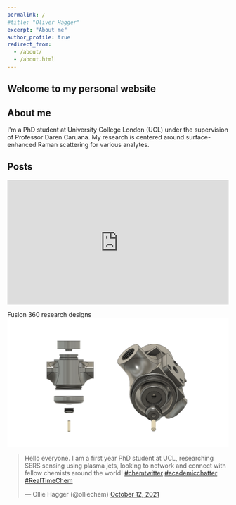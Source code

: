 ```yaml
---
permalink: /
#title: "Oliver Hagger"
excerpt: "About me"
author_profile: true
redirect_from: 
  - /about/
  - /about.html
---
```


<!-- Google tag (gtag.js) -->
<script async src="https://www.googletagmanager.com/gtag/js?id=G-WR1GZF8FM6"></script>
<script>
  window.dataLayer = window.dataLayer || [];
  function gtag(){dataLayer.push(arguments);}
  gtag('js', new Date());

  gtag('config', 'G-WR1GZF8FM6');
</script>

Welcome to my personal website
------

About me
------
I'm a PhD student at University College London (UCL) under  the supervision of Professor Daren Caruana. My research is centered around surface-enhanced Raman scattering for various analytes.  

Posts
------

<div style="position:relative;overflow:hidden;padding-top:56.25%;">
  <iframe 
   frameborder="0"
   style="position:absolute;top:0;left:0;width:100%;height:100%;border:0;"
   src="https://www.linkedin.com/embed/feed/update/urn:li:activity:7011689248927932416"
  ></iframe>
</div>

Fusion 360 research designs
<img src="/images/plasma jet design fusion.png" alt="My test image" />



<blockquote class="twitter-tweet"><p lang="en" dir="ltr">Hello everyone. I am a first year PhD student at UCL, researching SERS sensing using plasma jets, looking to network and connect with fellow chemists around the world! <a href="https://twitter.com/hashtag/chemtwitter?src=hash&amp;ref_src=twsrc%5Etfw">#chemtwitter</a> <a href="https://twitter.com/hashtag/academicchatter?src=hash&amp;ref_src=twsrc%5Etfw">#academicchatter</a> <a href="https://twitter.com/hashtag/RealTimeChem?src=hash&amp;ref_src=twsrc%5Etfw">#RealTimeChem</a></p>&mdash; Ollie Hagger (@olliechem) <a href="https://twitter.com/olliechem/status/1447940362962718723?ref_src=twsrc%5Etfw">October 12, 2021</a></blockquote> <script async src="https://platform.twitter.com/widgets.js" charset="utf-8"></script>